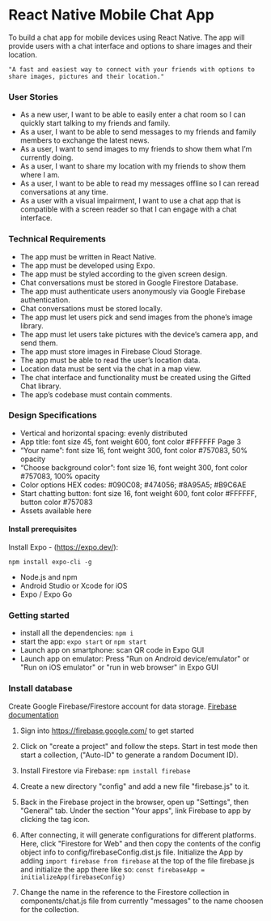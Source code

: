 
# React Native Mobile Chat App

To build a chat app for mobile devices using React Native. The app will
provide users with a chat interface and options to share images and their
location.
```
"A fast and easiest way to connect with your friends with options to share images, pictures and their location."
```

### User Stories

* As a new user, I want to be able to easily enter a chat room so I can quickly start talking to my
friends and family.
* As a user, I want to be able to send messages to my friends and family members to exchange
the latest news.
* As a user, I want to send images to my friends to show them what I’m currently doing.
* As a user, I want to share my location with my friends to show them where I am.
* As a user, I want to be able to read my messages offline so I can reread conversations at any
time.
* As a user with a visual impairment, I want to use a chat app that is compatible with a screen
reader so that I can engage with a chat interface.


### Technical Requirements

* The app must be written in React Native.
* The app must be developed using Expo.
* The app must be styled according to the given screen design.
* Chat conversations must be stored in Google Firestore Database.
* The app must authenticate users anonymously via Google Firebase authentication.
* Chat conversations must be stored locally.
* The app must let users pick and send images from the phone’s image library.
* The app must let users take pictures with the device’s camera app, and send them.
* The app must store images in Firebase Cloud Storage.
* The app must be able to read the user’s location data.
* Location data must be sent via the chat in a map view.
* The chat interface and functionality must be created using the Gifted Chat library.
* The app’s codebase must contain comments.

### Design Specifications

* Vertical and horizontal spacing: evenly distributed
* App title: font size 45, font weight 600, font color #FFFFFF
Page 3
* “Your name”: font size 16, font weight 300, font color #757083, 50% opacity
* “Choose background color”: font size 16, font weight 300, font color #757083, 100% opacity
* Color options HEX codes: #090C08; #474056; #8A95A5; #B9C6AE
* Start chatting button: font size 16, font weight 600, font color #FFFFFF, button color #757083
* Assets available here


#### Install prerequisites

Install Expo - (https://expo.dev/): 
```
npm install expo-cli -g
```

 * Node.js and npm
 * Android Studio or Xcode for iOS
 * Expo / Expo Go

### Getting started

* install all the dependencies: ```npm i```
* start the app: ```expo start``` or ```npm start```
* Launch app on smartphone: scan QR code in Expo GUI
* Launch app on emulator: Press "Run on Android device/emulator" or "Run on iOS emulator" or "run in    web browser" in Expo GUI

### Install database

Create Google Firebase/Firestore account for data storage.
[Firebase documentation](https://firebase.google.com/docs/web/setup)

1. Sign into https://firebase.google.com/ to get started

2. Click on "create a project" and follow the steps. Start in test mode then start a collection, ("Auto-ID" to generate a random Document ID).

3. Install Firestore via Firebase: ```npm install firebase```

4. Create a new directory "config" and add a new file "firebase.js" to it. 

5. Back in the Firebase project in the browser, open up "Settings", then "General" tab. Under the section "Your apps", link Firebase to app by clicking the tag icon.

6. After connecting, it will generate configurations for different platforms. Here, click "Firestore for Web" and then copy the contents of the config object info to config/firebaseConfig.dist.js file. Initialize the App by adding ```import firebase from firebase``` at the top of the file firebase.js and initialize the app there like so: ```const firebaseApp = initializeApp(firebaseConfig)```

7. Change the name in the reference to the Firestore collection in components/chat.js file from currently "messages" to the name choosen for the collection.